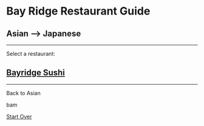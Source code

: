 # Bay Ridge Restaurant Guide
## Asian --> Japanese
---
Select a restaurant:
## [Bayridge Sushi](http://www.brsushi.com/)
---
Back to Asian

bam

[Start Over](../home.md)